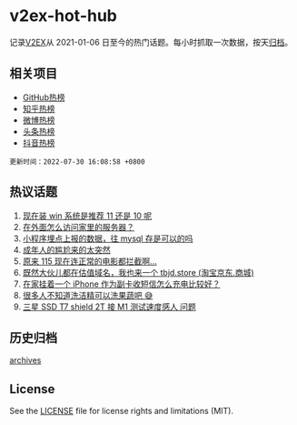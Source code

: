 # v2ex-hot-hub

 记录[V2EX](https://www.v2ex.com/)从 2021-01-06 日至今的热门话题。每小时抓取一次数据，按天[归档](archives)。
 
 ## 相关项目

- [GitHub热榜](https://github.com/snaildev/github-hot-hub)
- [知乎热榜](https://github.com/snaildev/zhihu-hot-hub)
- [微博热榜](https://github.com/snaildev/weibo-hot-hub)
- [头条热榜](https://github.com/snaildev/toutiao-hot-hub)
- [抖音热榜](https://github.com/snaildev/douyin-hot-hub)


 `更新时间：2022-07-30 16:08:58 +0800`

## 热议话题

1. [现在装 win 系统是推荐 11 还是 10 呢](https://www.v2ex.com/t/869596)
1. [在外面怎么访问家里的服务器？](https://www.v2ex.com/t/869500)
1. [小程序埋点上报的数据，往 mysql 存是可以的吗](https://www.v2ex.com/t/869507)
1. [成年人的尴尬来的太突然](https://www.v2ex.com/t/869559)
1. [原来 115 现在连正常的电影都拦截啊...](https://www.v2ex.com/t/869551)
1. [既然大伙儿都在估值域名，我也来一个 tbjd.store (淘宝京东.商城)](https://www.v2ex.com/t/869618)
1. [在家挂着一个 iPhone 作为副卡收短信怎么充电比较好？](https://www.v2ex.com/t/869550)
1. [很多人不知道洗洁精可以洗果蔬吧 😅](https://www.v2ex.com/t/869644)
1. [三星 SSD T7 shield 2T 接 M1 测试速度感人 问题](https://www.v2ex.com/t/869518)

## 历史归档

[archives](archives)

## License

See the [LICENSE](LICENSE) file for license rights and limitations (MIT).
